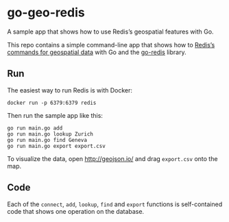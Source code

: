 # go-geo-redis

A sample app that shows how to use Redis’s geospatial features with Go.

This repo contains a simple command-line app that shows how to [Redis’s commands for geospatial
data](https://redis.io/commands#geo) with Go and the [go-redis](https://github.com/go-redis/redis)
library.


## Run

The easiest way to run Redis is with Docker:

```
docker run -p 6379:6379 redis
```

Then run the sample app like this:

```
go run main.go add
go run main.go lookup Zurich
go run main.go find Geneva
go run main.go export export.csv
```

To visualize the data, open http://geojson.io/ and drag `export.csv` onto the map.


## Code

Each of the `connect`, `add`, `lookup`, `find` and `export` functions is self-contained code that
shows one operation on the database.
